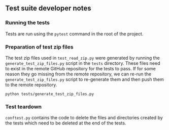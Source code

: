 ## Test suite developer notes

### Running the tests
Tests are run using the `pytest` command in the root of the project.

### Preparation of test zip files
The test zip files used in `test_read_zip.py` were generated 
by running the `generate_test_zip_files.py` script in the `tests` directory.
These files need to exist in the remote GitHub repository for the tests to pass.
If for some reason they go missing from the remote repository,
we can re-run the `generate_test_zip_files.py` script to re-generate them
and then push them to the remote repository.

```
python tests/generate_test_zip_files.py
```

### Test teardown
`conftest.py` contains the code to delete the files and directories 
created by the tests which need to be deleted at the end of the tests.
